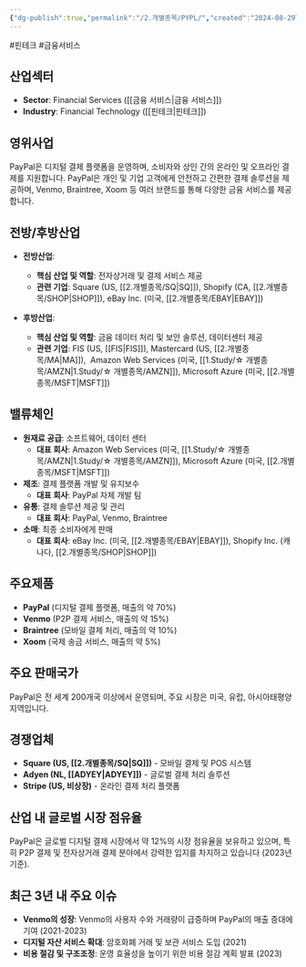 ```yaml
---
{"dg-publish":true,"permalink":"/2.개별종목/PYPL/","created":"2024-08-29T21:56:57.321+09:00","updated":"2025-07-29T21:37:05.091+09:00"}
---
```


#핀테크 #금융서비스 


## 산업섹터

- **Sector**: Financial Services ([[금융 서비스\|금융 서비스]])
- **Industry**: Financial Technology ([[핀테크\|핀테크]])

## 영위사업

PayPal은 디지털 결제 플랫폼을 운영하며, 소비자와 상인 간의 온라인 및 오프라인 결제를 지원합니다. PayPal은 개인 및 기업 고객에게 안전하고 간편한 결제 솔루션을 제공하며, Venmo, Braintree, Xoom 등 여러 브랜드를 통해 다양한 금융 서비스를 제공합니다.

## 전방/후방산업

- **전방산업**:
    
    - **핵심 산업 및 역할**: 전자상거래 및 결제 서비스 제공
    - **관련 기업**: Square (US, [[2.개별종목/SQ\|SQ]]), Shopify (CA, [[2.개별종목/SHOP\|SHOP]]), eBay Inc. (미국, [[2.개별종목/EBAY\|EBAY]])

- **후방산업**:
    
    - **핵심 산업 및 역할**: 금융 데이터 처리 및 보안 솔루션, 데이터센터 제공
    - **관련 기업**: FIS (US, [[FIS\|FIS]]), Mastercard (US, [[2.개별종목/MA\|MA]]),  Amazon Web Services (미국, [[1.Study/☆ 개별종목/AMZN\|1.Study/☆ 개별종목/AMZN]]), Microsoft Azure (미국, [[2.개별종목/MSFT\|MSFT]])
 

## 밸류체인

- **원재료 공급**: 소프트웨어, 데이터 센터
    - **대표 회사**: Amazon Web Services (미국, [[1.Study/☆ 개별종목/AMZN\|1.Study/☆ 개별종목/AMZN]]), Microsoft Azure (미국, [[2.개별종목/MSFT\|MSFT]])
- **제조**: 결제 플랫폼 개발 및 유지보수
    - **대표 회사**: PayPal 자체 개발 팀
- **유통**: 결제 솔루션 제공 및 관리
    - **대표 회사**: PayPal, Venmo, Braintree
- **소매**: 최종 소비자에게 판매
    - **대표 회사**: eBay Inc. (미국, [[2.개별종목/EBAY\|EBAY]]), Shopify Inc. (캐나다, [[2.개별종목/SHOP\|SHOP]])

## 주요제품

- **PayPal** (디지털 결제 플랫폼, 매출의 약 70%)
- **Venmo** (P2P 결제 서비스, 매출의 약 15%)
- **Braintree** (모바일 결제 처리, 매출의 약 10%)
- **Xoom** (국제 송금 서비스, 매출의 약 5%)

## 주요 판매국가

PayPal은 전 세계 200개국 이상에서 운영되며, 주요 시장은 미국, 유럽, 아시아태평양 지역입니다.

## 경쟁업체

- **Square (US, [[2.개별종목/SQ\|SQ]])** - 모바일 결제 및 POS 시스템
- **Adyen (NL, [[ADYEY\|ADYEY]])** - 글로벌 결제 처리 솔루션
- **Stripe (US, 비상장)** - 온라인 결제 처리 플랫폼

## 산업 내 글로벌 시장 점유율

PayPal은 글로벌 디지털 결제 시장에서 약 12%의 시장 점유율을 보유하고 있으며, 특히 P2P 결제 및 전자상거래 결제 분야에서 강력한 입지를 차지하고 있습니다 (2023년 기준).

## 최근 3년 내 주요 이슈

- **Venmo의 성장**: Venmo의 사용자 수와 거래량이 급증하며 PayPal의 매출 증대에 기여 (2021-2023)
- **디지털 자산 서비스 확대**: 암호화폐 거래 및 보관 서비스 도입 (2021)
- **비용 절감 및 구조조정**: 운영 효율성을 높이기 위한 비용 절감 계획 발표 (2023)